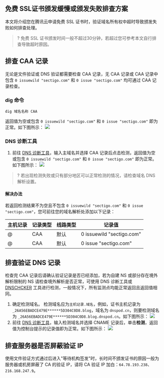 
## 免费 SSL证书颁发缓慢或颁发失败排查方案
本文将介绍您在腾讯云申请免费 SSL 证书时，验证域名所有权中超时导致颁发失败如何排查处理。
>? 免费 SSL 证书颁发时间一般不超过30分钟，若超过您可参考本文自行排查导致超时原因。
>


## 排查 CAA 记录
无论是文件验证或 DNS 验证都需要检查 CAA 记录，无 CAA 记录或 CAA 记录中包含 `0 issuewild "sectigo.com"` 和 `0 issue "sectigo.com"` 均可通过 CAA 记录检查。

### dig 命令
```
dig 域名名称 CAA
```
返回值为空或包含 `0 issuewild "sectigo.com"` 和  `0 issue "sectigo.com"` 即为正常。如下图所示：
![](https://qcloudimg.tencent-cloud.cn/raw/e3116c4e78769ba17eb7d4fe7ef8cdf6.png)

### DNS 诊断工具
1. 前往 [DNS 诊断工具](https://myssl.com/dns_check.html?checking=caa#dns_check)，输入主域名并选择 CAA 记录后点击检测，返回值为空或包含 `0 issuewild "sectigo.com"` 和 `0 issue "sectigo.com"` 即为正常。如下图所示：
![](https://qcloudimg.tencent-cloud.cn/raw/48628858ac4d76a83af3edd007b8f3f9.png)
>? 若出现检测失败或只有部分地区可以正常检测的情况，请检查域名 DNS 解析设置。
>

#### 解决办法
若返回检测结果不为空且不包含 `0 issuewild "sectigo.com"` 和 `0 issue "sectigo.com"`，您可前往您的域名解析处添加以下记录：

|主机记录| 记录类型 | 线路类型 | 记录值 |
|---------|---------|---------|---------|
| @ | CAA | 默认 |0 issuewild "sectigo.com" |
| @ | CAA | 默认 |0 issue "sectigo.com" |


##  排查验证 DNS 记录
检查完 CAA 记录后请确认验证记录是否已经添加，若为自建 NS 或部分存在境外解析限制的 NS 请检查境外解析是否正常，可使用 DNS 诊断工具或 [DNSCHCKER](https://dnschecker.org/#CNAME/) 工具进行检测，一般情况下，所有监测点均能正常返回且返回值相同。
1. 确定检测域名。
检测域名应为`主机记录.域名`，例如，证书主机记录为`_26A56EBADCE479E******5D304C0D8.blog`，域名为 `dnspod.cn`，则要检测域名为 `_26A56EBADCE479E******5D304C0D8.blog.dnspod.cn`。如下图所示：
![](https://qcloudimg.tencent-cloud.cn/raw/88958a8039398100f4e22e01b8b56411.png)
2. 前往 [DNS 诊断工具](https://myssl.com/dns_check.html?checking=caa#dns_check)，输入检测域名并选择 CNAME 记录后，单击**检测**，返回值为控制台提示的记录值即为正常。如下图所示：
![](https://qcloudimg.tencent-cloud.cn/raw/27e69c73a04246adcf23508a91d5f750.png)

##  排查服务器是否屏蔽验证 IP
使用文件验证方式通过后进入"等待机构签发"时，长时间不颁发证书的原因一般为服务器或机房屏蔽了 CA 的验证 IP，请将 CA 验证 IP 加白：`64.78.193.238`、`216.168.247.9`。


